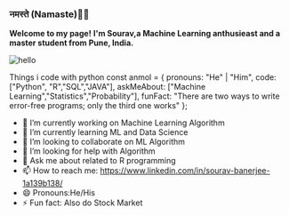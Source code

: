 ### नमस्ते (Namaste)🙏🏻

<b>Welcome to my page!</b>
<b>I'm Sourav,a Machine Learning anthusieast and a master student from  Pune, India.</b>

![hello](https://user-images.githubusercontent.com/74098297/188074473-8225813e-3d54-4fb8-95b3-385c650c4052.gif)

Things i code with
python
const anmol = {
    pronouns: "He" | "Him",
    code: ["Python", "R","SQL","JAVA"],
    askMeAbout: ["Machine Learning","Statistics","Probability"],
     funFact: "There are two ways to write error-free programs; only the third one works"
};

- 🔭 I’m currently working on Machine Learning Algorithm
- 🌱 I’m currently learning ML and Data Science
- 👯 I’m looking to collaborate on ML Algorithm
- 🤔 I’m looking for help with Algorithm
- 💬 Ask me about related to R programming
- 📫 How to reach me: https://www.linkedin.com/in/sourav-banerjee-1a139b138/
- 😄 Pronouns:He/His
- ⚡ Fun fact: Also do Stock Market
